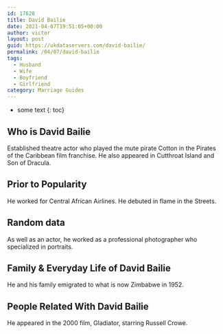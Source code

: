 ```yaml
---
id: 17628
title: David Bailie
date: 2021-04-07T19:51:05+00:00
author: victor
layout: post
guid: https://ukdataservers.com/david-bailie/
permalink: /04/07/david-bailie
tags:
  - Husband
  - Wife
  - Boyfriend
  - Girlfriend
category: Marriage Guides
---
```


* some text
{: toc}


## Who is David Bailie



Established theatre actor who played the mute pirate Cotton in the Pirates of the Caribbean film franchise. He also appeared in Cutthroat Island and Son of Dracula.

                
                
                
## Prior to Popularity



He worked for Central African Airlines. He debuted in flame in the Streets.

                
                
                
## Random data



As well as an actor, he worked as a professional photographer who specialized in portraits.

                
                
                
## Family & Everyday Life of David Bailie



He and his family emigrated to what is now Zimbabwe in 1952.

                
                
                
## People Related With David Bailie



He appeared in the 2000 film, Gladiator, starring Russell Crowe.

                
              
            
          
          
          